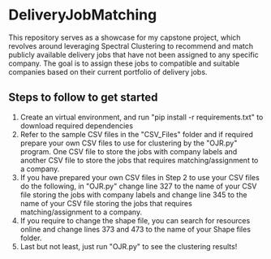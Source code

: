 # DeliveryJobMatching
This repository serves as a showcase for my capstone project, which revolves around leveraging Spectral Clustering to recommend and match publicly available delivery jobs that have not been assigned to any specific company. The goal is to assign these jobs to compatible and suitable companies based on their current portfolio of delivery jobs.

## Steps to follow to get started
1) Create an virtual environment, and run "pip install -r requirements.txt" to download required dependencies
2) Refer to the sample CSV files in the "CSV_Files" folder and if required prepare your own CSV files to use for clustering by the "OJR.py" program. One CSV file to store the jobs with company labels and another CSV file to store the jobs that requires matching/assignment to a company. 
3) If you have prepared your own CSV files in Step 2 to use your CSV files do the following, in "OJR.py" change line 327 to the name of your CSV file storing the jobs with company labels and change line 345 to the name of your CSV file storing the jobs that requires matching/assignment to a company.
4) If you require to change the shape file, you can search for resources online and change lines 373 and 473 to the name of your Shape files folder.
5) Last but not least, just run "OJR.py" to see the clustering results!

